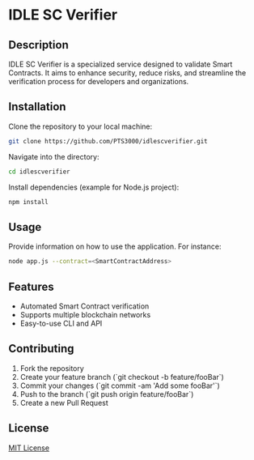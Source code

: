 # IDLE SC Verifier

## Description

IDLE SC Verifier is a specialized service designed to validate Smart Contracts. It aims to enhance security, reduce risks, and streamline the verification process for developers and organizations.

## Installation

Clone the repository to your local machine:

```bash
git clone https://github.com/PTS3000/idlescverifier.git
```

Navigate into the directory:

```bash
cd idlescverifier
```

Install dependencies (example for Node.js project):

```bash
npm install
```

## Usage

Provide information on how to use the application. For instance:

```bash
node app.js --contract=<SmartContractAddress>
```

## Features

- Automated Smart Contract verification
- Supports multiple blockchain networks
- Easy-to-use CLI and API

## Contributing

1. Fork the repository
2. Create your feature branch (\`git checkout -b feature/fooBar\`)
3. Commit your changes (\`git commit -am 'Add some fooBar'\`)
4. Push to the branch (\`git push origin feature/fooBar\`)
5. Create a new Pull Request

## License

[MIT License](LICENSE)

